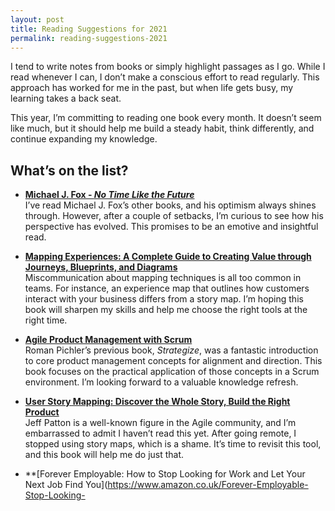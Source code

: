 ```yaml
---
layout: post
title: Reading Suggestions for 2021
permalink: reading-suggestions-2021
---
```


I tend to write notes from books or simply highlight passages as I go. While I read whenever I can, I don’t make a conscious effort to read regularly. This approach has worked for me in the past, but when life gets busy, my learning takes a back seat.

This year, I’m committing to reading one book every month. It doesn’t seem like much, but it should help me build a steady habit, think differently, and continue expanding my knowledge.

## What’s on the list?

- **[Michael J. Fox - *No Time Like the Future*](https://www.waterstones.com/book/no-time-like-the-future/michael-j-fox/9781472278463)**  
I’ve read Michael J. Fox’s other books, and his optimism always shines through. However, after a couple of setbacks, I’m curious to see how his perspective has evolved. This promises to be an emotive and insightful read.

- **[Mapping Experiences: A Complete Guide to Creating Value through Journeys, Blueprints, and Diagrams](https://www.amazon.co.uk/Mapping-Experiences-Complete-Creating-Blueprints-ebook/dp/B01F9Y6B9K)**  
Miscommunication about mapping techniques is all too common in teams. For instance, an experience map that outlines how customers interact with your business differs from a story map. I’m hoping this book will sharpen my skills and help me choose the right tools at the right time.

- **[Agile Product Management with Scrum](https://www.amazon.co.uk/Agile-Product-Management-Scrum-Addison-Wesley-ebook/dp/B003BW0C9I/ref=sr_1_1?dchild=1&keywords=Agile+Product+Management+with+Scrum&qid=1610391190&s=digital-text&sr=1-1)**  
Roman Pichler’s previous book, *Strategize*, was a fantastic introduction to core product management concepts for alignment and direction. This book focuses on the practical application of those concepts in a Scrum environment. I’m looking forward to a valuable knowledge refresh.

- **[User Story Mapping: Discover the Whole Story, Build the Right Product](https://www.amazon.co.uk/User-Story-Mapping-Discover-Product-ebook/dp/B00NF07FHS/ref=sr_1_1?dchild=1&keywords=User+Story+Mapping_+Discover+the+Whole+Story%2C+Build+the+Right+Product&qid=1610391398&s=digital-text&sr=1-1)**  
Jeff Patton is a well-known figure in the Agile community, and I’m embarrassed to admit I haven’t read this yet. After going remote, I stopped using story maps, which is a shame. It’s time to revisit this tool, and this book will help me do just that.

- **[Forever Employable: How to Stop Looking for Work and Let Your Next Job Find You](https://www.amazon.co.uk/Forever-Employable-Stop-Looking-
